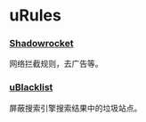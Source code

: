 # uRules

### [Shadowrocket](https://apps.apple.com/app/shadowrocket)
网络拦截规则，去广告等。

### [uBlacklist](https://github.com/iorate/ublacklist)
屏蔽搜索引擎搜索结果中的垃圾站点。

